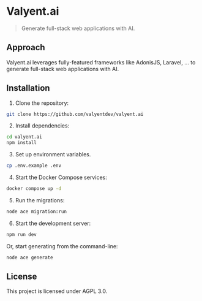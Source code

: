 # Valyent.ai

> Generate full-stack web applications with AI.

## Approach

Valyent.ai leverages fully-featured frameworks like AdonisJS, Laravel, ... to generate full-stack web applications with AI.

## Installation

1. Clone the repository:

```bash
git clone https://github.com/valyentdev/valyent.ai
```

2. Install dependencies:

```bash
cd valyent.ai
npm install
```

3. Set up environment variables.

```bash
cp .env.example .env
```

4. Start the Docker Compose services:

```bash
docker compose up -d
```

5. Run the migrations:

```bash
node ace migration:run
```

6. Start the development server:

```bash
npm run dev
```

Or, start generating from the command-line:

```bash
node ace generate
```

## License

This project is licensed under AGPL 3.0.
